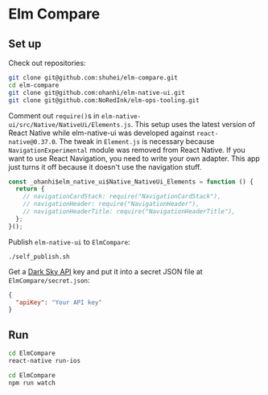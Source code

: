 # Elm Compare

## Set up

Check out repositories:

```sh
git clone git@github.com:shuhei/elm-compare.git
cd elm-compare
git clone git@github.com:ohanhi/elm-native-ui.git
git clone git@github.com:NoRedInk/elm-ops-tooling.git
```

Comment out `require()`s in `elm-native-ui/src/Native/NativeUi/Elements.js`. This setup uses the latest version of React Native while elm-native-ui was developed against `react-native@0.37.0`. The tweak in `Element.js` is necessary because `NavigationExperimental` module was removed from React Native. If you want to use React Navigation, you need to write your own adapter. This app just turns it off because it doesn't use the navigation stuff.


```js
const _ohanhi$elm_native_ui$Native_NativeUi_Elements = function () {
  return {
    // navigationCardStack: require("NavigationCardStack"),
    // navigationHeader: require("NavigationHeader"),
    // navigationHeaderTitle: require("NavigationHeaderTitle"),
  };
}();
```

Publish `elm-native-ui` to `ElmCompare`:

```
./self_publish.sh
```

Get a [Dark Sky API](https://darksky.net/dev/) key and put it into a secret JSON file at `ElmCompare/secret.json`:

```json
{
  "apiKey": "Your API key"
}
```

## Run

```sh
cd ElmCompare
react-native run-ios
```

```sh
cd ElmCompare
npm run watch
```
